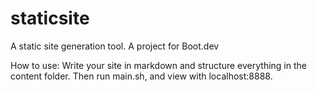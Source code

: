 # staticsite
A static site generation tool.  A project for Boot.dev

How to use: Write your site in markdown and structure everything in the content folder.  Then run main.sh, and view with localhost:8888.
